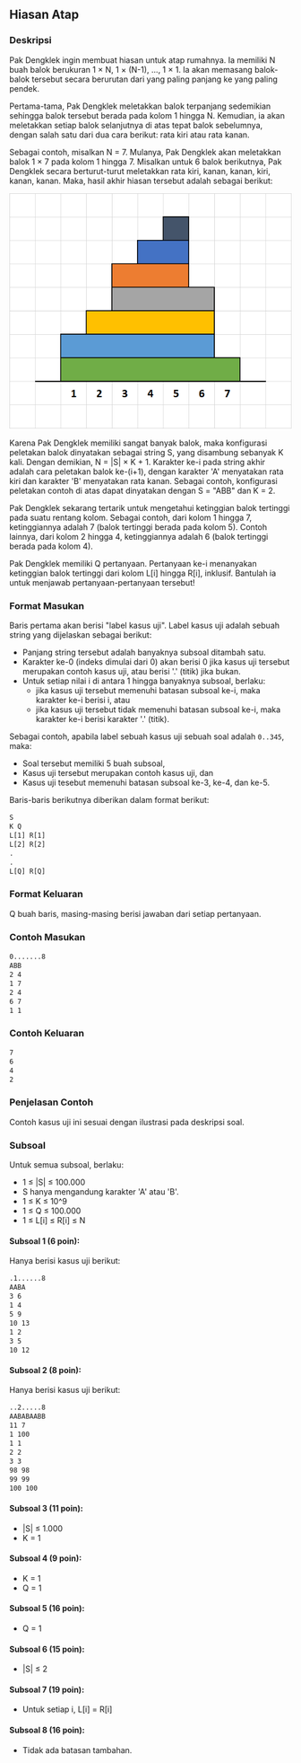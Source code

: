 ## Hiasan Atap

### Deskripsi

Pak Dengklek ingin membuat hiasan untuk atap rumahnya. Ia memiliki N buah balok berukuran 1 × N, 1 × (N-1), ..., 1 × 1. Ia akan memasang balok-balok tersebut secara berurutan dari yang paling panjang ke yang paling pendek.

Pertama-tama, Pak Dengklek meletakkan balok terpanjang sedemikian sehingga balok tersebut berada pada kolom 1 hingga N. Kemudian, ia akan meletakkan setiap balok selanjutnya di atas tepat balok sebelumnya, dengan salah satu dari dua cara berikut: rata kiri atau rata kanan.

Sebagai contoh, misalkan N = 7. Mulanya, Pak Dengklek akan meletakkan balok 1 × 7 pada kolom 1 hingga 7. Misalkan untuk 6 balok berikutnya, Pak Dengklek secara berturut-turut meletakkan rata kiri, kanan, kanan, kiri, kanan, kanan. Maka, hasil akhir hiasan tersebut adalah sebagai berikut:

![atap](atap.png)

Karena Pak Dengklek memiliki sangat banyak balok, maka konfigurasi peletakan balok dinyatakan sebagai string S, yang disambung sebanyak K kali. Dengan demikian, N = |S| × K + 1. Karakter ke-i pada string akhir adalah cara peletakan balok ke-(i+1), dengan karakter 'A' menyatakan rata kiri dan karakter 'B' menyatakan rata kanan. Sebagai contoh, konfigurasi peletakan contoh di atas dapat dinyatakan dengan S = "ABB" dan K = 2.

Pak Dengklek sekarang tertarik untuk mengetahui ketinggian balok tertinggi pada suatu rentang kolom. Sebagai contoh, dari kolom 1 hingga 7, ketinggiannya adalah 7 (balok tertinggi berada pada kolom 5). Contoh lainnya, dari kolom 2 hingga 4, ketinggiannya adalah 6 (balok tertinggi berada pada kolom 4).

Pak Dengklek memiliki Q pertanyaan. Pertanyaan ke-i menanyakan ketinggian balok tertinggi dari kolom L[i] hingga R[i], inklusif. Bantulah ia untuk menjawab pertanyaan-pertanyaan tersebut!

### Format Masukan

Baris pertama akan berisi "label kasus uji". Label kasus uji adalah sebuah string yang dijelaskan sebagai berikut:

- Panjang string tersebut adalah banyaknya subsoal ditambah satu.
- Karakter ke-0 (indeks dimulai dari 0) akan berisi 0 jika kasus uji tersebut merupakan contoh kasus uji, atau berisi '.' (titik) jika bukan.
- Untuk setiap nilai i di antara 1 hingga banyaknya subsoal, berlaku:
  - jika kasus uji tersebut memenuhi batasan subsoal ke-i, maka karakter ke-i berisi i, atau
  - jika kasus uji tersebut tidak memenuhi batasan subsoal ke-i, maka karakter ke-i berisi karakter '.' (titik).

Sebagai contoh, apabila label sebuah kasus uji sebuah soal adalah `0..345`, maka:

- Soal tersebut memiliki 5 buah subsoal,
- Kasus uji tersebut merupakan contoh kasus uji, dan
- Kasus uji tesebut memenuhi batasan subsoal ke-3, ke-4, dan ke-5.

Baris-baris berikutnya diberikan dalam format berikut:

    S
    K Q
    L[1] R[1]
    L[2] R[2]
    .
    .
    L[Q] R[Q]

### Format Keluaran

Q buah baris, masing-masing berisi jawaban dari setiap pertanyaan.

### Contoh Masukan

    0.......8
    ABB
    2 4
    1 7
    2 4
    6 7
    1 1

### Contoh Keluaran

    7
    6
    4
    2

### Penjelasan Contoh

Contoh kasus uji ini sesuai dengan ilustrasi pada deskripsi soal.

### Subsoal

Untuk semua subsoal, berlaku:

- 1 ≤ |S| ≤ 100.000
- S hanya mengandung karakter 'A' atau 'B'.
- 1 ≤ K ≤ 10^9
- 1 ≤ Q ≤ 100.000
- 1 ≤ L[i] ≤ R[i] ≤ N

#### Subsoal 1 (6 poin):

Hanya berisi kasus uji berikut:

    .1......8
    AABA
    3 6
    1 4
    5 9
    10 13
    1 2
    3 5
    10 12

#### Subsoal 2 (8 poin):

Hanya berisi kasus uji berikut:

    ..2.....8
    AABABAABB
    11 7
    1 100
    1 1
    2 2
    3 3
    98 98
    99 99
    100 100

#### Subsoal 3 (11 poin):

- |S| ≤ 1.000
- K = 1

#### Subsoal 4 (9 poin):

- K = 1
- Q = 1

#### Subsoal 5 (16 poin):

- Q = 1

#### Subsoal 6 (15 poin):

- |S| ≤ 2

#### Subsoal 7 (19 poin):

- Untuk setiap i, L[i] = R[i]

#### Subsoal 8 (16 poin):

- Tidak ada batasan tambahan.
